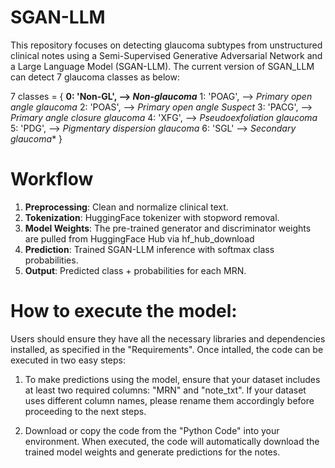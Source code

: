 # SGAN-LLM
This repository focuses on detecting glaucoma subtypes from unstructured clinical notes using a Semi-Supervised Generative Adversarial Network and a Large Language Model (SGAN-LLM). The current version of SGAN_LLM can detect 7 glaucoma classes as below:

7 classes = {
    **0: 'Non-GL', --> *Non-glaucoma***
    1: 'POAG', --> *Primary open angle glaucoma*
    2: 'POAS', --> *Primary open angle Suspect*
    3: 'PACG', --> *Primary angle closure glaucoma*
    4: 'XFG', --> *Pseudoexfoliation  glaucoma*
    5: 'PDG', --> *Pigmentary dispersion glaucoma*
    6: 'SGL' --> *Secondary glaucoma**
}

# Workflow

1. **Preprocessing**: Clean and normalize clinical text.
2. **Tokenization**: HuggingFace tokenizer with stopword removal.
3. **Model Weights**: The pre-trained generator and discriminator weights are pulled from HuggingFace Hub via hf_hub_download
4. **Prediction**: Trained SGAN-LLM inference with softmax class probabilities.
5. **Output**: Predicted class + probabilities for each MRN.

# How to execute the model:
Users should ensure they have all the necessary libraries and dependencies installed, as specified in the "Requirements". Once intalled, the code can be executed in two easy steps:

1) To make predictions using the model, ensure that your dataset includes at least two required columns: "MRN" and "note_txt". If your dataset uses different column names, please rename them accordingly before proceeding to the next steps.

2) Download or copy the code from the "Python Code" into your environment. When executed, the code will automatically download the trained model weights and generate predictions for the notes.
